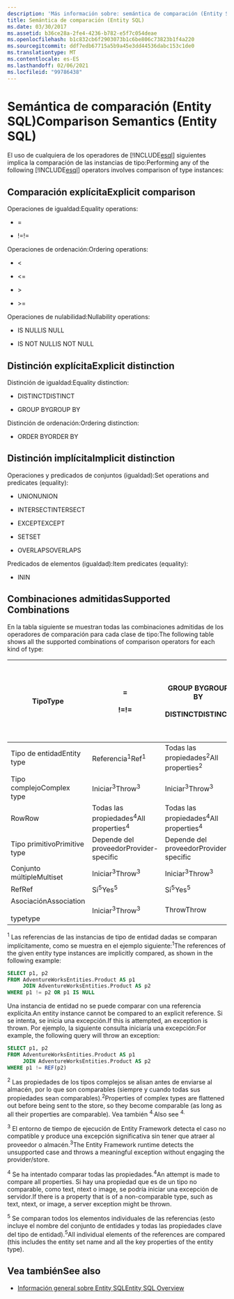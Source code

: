 ```yaml
---
description: 'Más información sobre: semántica de comparación (Entity SQL)'
title: Semántica de comparación (Entity SQL)
ms.date: 03/30/2017
ms.assetid: b36ce28a-2fe4-4236-b782-e5f7c054deae
ms.openlocfilehash: b1c832cb6f2903073b1c6be806c73823b1f4a220
ms.sourcegitcommit: ddf7edb67715a5b9a45e3dd44536dabc153c1de0
ms.translationtype: MT
ms.contentlocale: es-ES
ms.lasthandoff: 02/06/2021
ms.locfileid: "99786438"
---
```

# <a name="comparison-semantics-entity-sql"></a><span data-ttu-id="5c643-103">Semántica de comparación (Entity SQL)</span><span class="sxs-lookup"><span data-stu-id="5c643-103">Comparison Semantics (Entity SQL)</span></span>

<span data-ttu-id="5c643-104">El uso de cualquiera de los operadores de [!INCLUDE[esql](../../../../../../includes/esql-md.md)] siguientes implica la comparación de las instancias de tipo:</span><span class="sxs-lookup"><span data-stu-id="5c643-104">Performing any of the following [!INCLUDE[esql](../../../../../../includes/esql-md.md)] operators involves comparison of type instances:</span></span>  
  
## <a name="explicit-comparison"></a><span data-ttu-id="5c643-105">Comparación explícita</span><span class="sxs-lookup"><span data-stu-id="5c643-105">Explicit comparison</span></span>  

 <span data-ttu-id="5c643-106">Operaciones de igualdad:</span><span class="sxs-lookup"><span data-stu-id="5c643-106">Equality operations:</span></span>  
  
- =  
  
- <span data-ttu-id="5c643-107">!=</span><span class="sxs-lookup"><span data-stu-id="5c643-107">!=</span></span>  
  
 <span data-ttu-id="5c643-108">Operaciones de ordenación:</span><span class="sxs-lookup"><span data-stu-id="5c643-108">Ordering operations:</span></span>  
  
- <  
  
- \<=  
  
- \>  
  
- \>=  
  
 <span data-ttu-id="5c643-109">Operaciones de nulabilidad:</span><span class="sxs-lookup"><span data-stu-id="5c643-109">Nullability operations:</span></span>  
  
- <span data-ttu-id="5c643-110">IS NULL</span><span class="sxs-lookup"><span data-stu-id="5c643-110">IS NULL</span></span>  
  
- <span data-ttu-id="5c643-111">IS NOT NULL</span><span class="sxs-lookup"><span data-stu-id="5c643-111">IS NOT NULL</span></span>  
  
## <a name="explicit-distinction"></a><span data-ttu-id="5c643-112">Distinción explícita</span><span class="sxs-lookup"><span data-stu-id="5c643-112">Explicit distinction</span></span>  

 <span data-ttu-id="5c643-113">Distinción de igualdad:</span><span class="sxs-lookup"><span data-stu-id="5c643-113">Equality distinction:</span></span>  
  
- <span data-ttu-id="5c643-114">DISTINCT</span><span class="sxs-lookup"><span data-stu-id="5c643-114">DISTINCT</span></span>  
  
- <span data-ttu-id="5c643-115">GROUP BY</span><span class="sxs-lookup"><span data-stu-id="5c643-115">GROUP BY</span></span>  
  
 <span data-ttu-id="5c643-116">Distinción de ordenación:</span><span class="sxs-lookup"><span data-stu-id="5c643-116">Ordering distinction:</span></span>  
  
- <span data-ttu-id="5c643-117">ORDER BY</span><span class="sxs-lookup"><span data-stu-id="5c643-117">ORDER BY</span></span>  
  
## <a name="implicit-distinction"></a><span data-ttu-id="5c643-118">Distinción implícita</span><span class="sxs-lookup"><span data-stu-id="5c643-118">Implicit distinction</span></span>  

 <span data-ttu-id="5c643-119">Operaciones y predicados de conjuntos (igualdad):</span><span class="sxs-lookup"><span data-stu-id="5c643-119">Set operations and predicates (equality):</span></span>  
  
- <span data-ttu-id="5c643-120">UNION</span><span class="sxs-lookup"><span data-stu-id="5c643-120">UNION</span></span>  
  
- <span data-ttu-id="5c643-121">INTERSECT</span><span class="sxs-lookup"><span data-stu-id="5c643-121">INTERSECT</span></span>  
  
- <span data-ttu-id="5c643-122">EXCEPT</span><span class="sxs-lookup"><span data-stu-id="5c643-122">EXCEPT</span></span>  
  
- <span data-ttu-id="5c643-123">SET</span><span class="sxs-lookup"><span data-stu-id="5c643-123">SET</span></span>  
  
- <span data-ttu-id="5c643-124">OVERLAPS</span><span class="sxs-lookup"><span data-stu-id="5c643-124">OVERLAPS</span></span>  
  
 <span data-ttu-id="5c643-125">Predicados de elementos (igualdad):</span><span class="sxs-lookup"><span data-stu-id="5c643-125">Item predicates (equality):</span></span>  
  
- <span data-ttu-id="5c643-126">IN</span><span class="sxs-lookup"><span data-stu-id="5c643-126">IN</span></span>  
  
## <a name="supported-combinations"></a><span data-ttu-id="5c643-127">Combinaciones admitidas</span><span class="sxs-lookup"><span data-stu-id="5c643-127">Supported Combinations</span></span>  

 <span data-ttu-id="5c643-128">En la tabla siguiente se muestran todas las combinaciones admitidas de los operadores de comparación para cada clase de tipo:</span><span class="sxs-lookup"><span data-stu-id="5c643-128">The following table shows all the supported combinations of comparison operators for each kind of type:</span></span>  
  
|<span data-ttu-id="5c643-129">**Tipo**</span><span class="sxs-lookup"><span data-stu-id="5c643-129">**Type**</span></span>|**=**<br /><br /> <span data-ttu-id="5c643-130">**!=**</span><span class="sxs-lookup"><span data-stu-id="5c643-130">**!=**</span></span>|<span data-ttu-id="5c643-131">**GROUP BY**</span><span class="sxs-lookup"><span data-stu-id="5c643-131">**GROUP BY**</span></span><br /><br /> <span data-ttu-id="5c643-132">**DISTINCT**</span><span class="sxs-lookup"><span data-stu-id="5c643-132">**DISTINCT**</span></span>|<span data-ttu-id="5c643-133">**UNION**</span><span class="sxs-lookup"><span data-stu-id="5c643-133">**UNION**</span></span><br /><br /> <span data-ttu-id="5c643-134">**INTERSECT**</span><span class="sxs-lookup"><span data-stu-id="5c643-134">**INTERSECT**</span></span><br /><br /> <span data-ttu-id="5c643-135">**EXCEPT**</span><span class="sxs-lookup"><span data-stu-id="5c643-135">**EXCEPT**</span></span><br /><br /> <span data-ttu-id="5c643-136">**SET**</span><span class="sxs-lookup"><span data-stu-id="5c643-136">**SET**</span></span><br /><br /> <span data-ttu-id="5c643-137">**OVERLAPS**</span><span class="sxs-lookup"><span data-stu-id="5c643-137">**OVERLAPS**</span></span>|<span data-ttu-id="5c643-138">**IN**</span><span class="sxs-lookup"><span data-stu-id="5c643-138">**IN**</span></span>|<span data-ttu-id="5c643-139">**<   <=**</span><span class="sxs-lookup"><span data-stu-id="5c643-139">**<   <=**</span></span><br /><br /> <span data-ttu-id="5c643-140">**>   >=**</span><span class="sxs-lookup"><span data-stu-id="5c643-140">**>   >=**</span></span>|<span data-ttu-id="5c643-141">**ORDER BY**</span><span class="sxs-lookup"><span data-stu-id="5c643-141">**ORDER BY**</span></span>|<span data-ttu-id="5c643-142">**IS NULL**</span><span class="sxs-lookup"><span data-stu-id="5c643-142">**IS NULL**</span></span><br /><br /> <span data-ttu-id="5c643-143">**NO ES NULL**</span><span class="sxs-lookup"><span data-stu-id="5c643-143">**IS NOT NULL**</span></span>|  
|-|-|-|-|-|-|-|-|  
|<span data-ttu-id="5c643-144">Tipo de entidad</span><span class="sxs-lookup"><span data-stu-id="5c643-144">Entity type</span></span>|<span data-ttu-id="5c643-145">Referencia<sup>1</sup></span><span class="sxs-lookup"><span data-stu-id="5c643-145">Ref<sup>1</sup></span></span>|<span data-ttu-id="5c643-146">Todas las propiedades<sup>2</sup></span><span class="sxs-lookup"><span data-stu-id="5c643-146">All properties<sup>2</sup></span></span>|<span data-ttu-id="5c643-147">Todas las propiedades<sup>2</sup></span><span class="sxs-lookup"><span data-stu-id="5c643-147">All properties<sup>2</sup></span></span>|<span data-ttu-id="5c643-148">Todas las propiedades<sup>2</sup></span><span class="sxs-lookup"><span data-stu-id="5c643-148">All properties<sup>2</sup></span></span>|<span data-ttu-id="5c643-149">Iniciar<sup>3</sup></span><span class="sxs-lookup"><span data-stu-id="5c643-149">Throw<sup>3</sup></span></span>|<span data-ttu-id="5c643-150">Iniciar<sup>3</sup></span><span class="sxs-lookup"><span data-stu-id="5c643-150">Throw<sup>3</sup></span></span>|<span data-ttu-id="5c643-151">Referencia<sup>1</sup></span><span class="sxs-lookup"><span data-stu-id="5c643-151">Ref<sup>1</sup></span></span>|  
|<span data-ttu-id="5c643-152">Tipo complejo</span><span class="sxs-lookup"><span data-stu-id="5c643-152">Complex type</span></span>|<span data-ttu-id="5c643-153">Iniciar<sup>3</sup></span><span class="sxs-lookup"><span data-stu-id="5c643-153">Throw<sup>3</sup></span></span>|<span data-ttu-id="5c643-154">Iniciar<sup>3</sup></span><span class="sxs-lookup"><span data-stu-id="5c643-154">Throw<sup>3</sup></span></span>|<span data-ttu-id="5c643-155">Iniciar<sup>3</sup></span><span class="sxs-lookup"><span data-stu-id="5c643-155">Throw<sup>3</sup></span></span>|<span data-ttu-id="5c643-156">Iniciar<sup>3</sup></span><span class="sxs-lookup"><span data-stu-id="5c643-156">Throw<sup>3</sup></span></span>|<span data-ttu-id="5c643-157">Iniciar<sup>3</sup></span><span class="sxs-lookup"><span data-stu-id="5c643-157">Throw<sup>3</sup></span></span>|<span data-ttu-id="5c643-158">Iniciar<sup>3</sup></span><span class="sxs-lookup"><span data-stu-id="5c643-158">Throw<sup>3</sup></span></span>|<span data-ttu-id="5c643-159">Iniciar<sup>3</sup></span><span class="sxs-lookup"><span data-stu-id="5c643-159">Throw<sup>3</sup></span></span>|  
|<span data-ttu-id="5c643-160">Row</span><span class="sxs-lookup"><span data-stu-id="5c643-160">Row</span></span>|<span data-ttu-id="5c643-161">Todas las propiedades<sup>4</sup></span><span class="sxs-lookup"><span data-stu-id="5c643-161">All properties<sup>4</sup></span></span>|<span data-ttu-id="5c643-162">Todas las propiedades<sup>4</sup></span><span class="sxs-lookup"><span data-stu-id="5c643-162">All properties<sup>4</sup></span></span>|<span data-ttu-id="5c643-163">Todas las propiedades<sup>4</sup></span><span class="sxs-lookup"><span data-stu-id="5c643-163">All properties<sup>4</sup></span></span>|<span data-ttu-id="5c643-164">Iniciar<sup>3</sup></span><span class="sxs-lookup"><span data-stu-id="5c643-164">Throw<sup>3</sup></span></span>|<span data-ttu-id="5c643-165">Iniciar<sup>3</sup></span><span class="sxs-lookup"><span data-stu-id="5c643-165">Throw<sup>3</sup></span></span>|<span data-ttu-id="5c643-166">Todas las propiedades<sup>4</sup></span><span class="sxs-lookup"><span data-stu-id="5c643-166">All properties<sup>4</sup></span></span>|<span data-ttu-id="5c643-167">Iniciar<sup>3</sup></span><span class="sxs-lookup"><span data-stu-id="5c643-167">Throw<sup>3</sup></span></span>|  
|<span data-ttu-id="5c643-168">Tipo primitivo</span><span class="sxs-lookup"><span data-stu-id="5c643-168">Primitive type</span></span>|<span data-ttu-id="5c643-169">Depende del proveedor</span><span class="sxs-lookup"><span data-stu-id="5c643-169">Provider-specific</span></span>|<span data-ttu-id="5c643-170">Depende del proveedor</span><span class="sxs-lookup"><span data-stu-id="5c643-170">Provider-specific</span></span>|<span data-ttu-id="5c643-171">Depende del proveedor</span><span class="sxs-lookup"><span data-stu-id="5c643-171">Provider-specific</span></span>|<span data-ttu-id="5c643-172">Depende del proveedor</span><span class="sxs-lookup"><span data-stu-id="5c643-172">Provider-specific</span></span>|<span data-ttu-id="5c643-173">Depende del proveedor</span><span class="sxs-lookup"><span data-stu-id="5c643-173">Provider-specific</span></span>|<span data-ttu-id="5c643-174">Depende del proveedor</span><span class="sxs-lookup"><span data-stu-id="5c643-174">Provider-specific</span></span>|<span data-ttu-id="5c643-175">Depende del proveedor</span><span class="sxs-lookup"><span data-stu-id="5c643-175">Provider-specific</span></span>|  
|<span data-ttu-id="5c643-176">Conjunto múltiple</span><span class="sxs-lookup"><span data-stu-id="5c643-176">Multiset</span></span>|<span data-ttu-id="5c643-177">Iniciar<sup>3</sup></span><span class="sxs-lookup"><span data-stu-id="5c643-177">Throw<sup>3</sup></span></span>|<span data-ttu-id="5c643-178">Iniciar<sup>3</sup></span><span class="sxs-lookup"><span data-stu-id="5c643-178">Throw<sup>3</sup></span></span>|<span data-ttu-id="5c643-179">Iniciar<sup>3</sup></span><span class="sxs-lookup"><span data-stu-id="5c643-179">Throw<sup>3</sup></span></span>|<span data-ttu-id="5c643-180">Iniciar<sup>3</sup></span><span class="sxs-lookup"><span data-stu-id="5c643-180">Throw<sup>3</sup></span></span>|<span data-ttu-id="5c643-181">Iniciar<sup>3</sup></span><span class="sxs-lookup"><span data-stu-id="5c643-181">Throw<sup>3</sup></span></span>|<span data-ttu-id="5c643-182">Iniciar<sup>3</sup></span><span class="sxs-lookup"><span data-stu-id="5c643-182">Throw<sup>3</sup></span></span>|<span data-ttu-id="5c643-183">Iniciar<sup>3</sup></span><span class="sxs-lookup"><span data-stu-id="5c643-183">Throw<sup>3</sup></span></span>|  
|<span data-ttu-id="5c643-184">Ref</span><span class="sxs-lookup"><span data-stu-id="5c643-184">Ref</span></span>|<span data-ttu-id="5c643-185">Sí<sup>5</sup></span><span class="sxs-lookup"><span data-stu-id="5c643-185">Yes<sup>5</sup></span></span>|<span data-ttu-id="5c643-186">Sí<sup>5</sup></span><span class="sxs-lookup"><span data-stu-id="5c643-186">Yes<sup>5</sup></span></span>|<span data-ttu-id="5c643-187">Sí<sup>5</sup></span><span class="sxs-lookup"><span data-stu-id="5c643-187">Yes<sup>5</sup></span></span>|<span data-ttu-id="5c643-188">Sí<sup>5</sup></span><span class="sxs-lookup"><span data-stu-id="5c643-188">Yes<sup>5</sup></span></span>|<span data-ttu-id="5c643-189">Throw</span><span class="sxs-lookup"><span data-stu-id="5c643-189">Throw</span></span>|<span data-ttu-id="5c643-190">Throw</span><span class="sxs-lookup"><span data-stu-id="5c643-190">Throw</span></span>|<span data-ttu-id="5c643-191">Sí<sup>5</sup></span><span class="sxs-lookup"><span data-stu-id="5c643-191">Yes<sup>5</sup></span></span>|  
|<span data-ttu-id="5c643-192">Asociación</span><span class="sxs-lookup"><span data-stu-id="5c643-192">Association</span></span><br /><br /> <span data-ttu-id="5c643-193">type</span><span class="sxs-lookup"><span data-stu-id="5c643-193">type</span></span>|<span data-ttu-id="5c643-194">Iniciar<sup>3</sup></span><span class="sxs-lookup"><span data-stu-id="5c643-194">Throw<sup>3</sup></span></span>|<span data-ttu-id="5c643-195">Throw</span><span class="sxs-lookup"><span data-stu-id="5c643-195">Throw</span></span>|<span data-ttu-id="5c643-196">Throw</span><span class="sxs-lookup"><span data-stu-id="5c643-196">Throw</span></span>|<span data-ttu-id="5c643-197">Throw</span><span class="sxs-lookup"><span data-stu-id="5c643-197">Throw</span></span>|<span data-ttu-id="5c643-198">Iniciar<sup>3</sup></span><span class="sxs-lookup"><span data-stu-id="5c643-198">Throw<sup>3</sup></span></span>|<span data-ttu-id="5c643-199">Iniciar<sup>3</sup></span><span class="sxs-lookup"><span data-stu-id="5c643-199">Throw<sup>3</sup></span></span>|<span data-ttu-id="5c643-200">Iniciar<sup>3</sup></span><span class="sxs-lookup"><span data-stu-id="5c643-200">Throw<sup>3</sup></span></span>|  
  
 <span data-ttu-id="5c643-201"><sup>1</sup> Las referencias de las instancias de tipo de entidad dadas se comparan implícitamente, como se muestra en el ejemplo siguiente:</span><span class="sxs-lookup"><span data-stu-id="5c643-201"><sup>1</sup>The references of the given entity type instances are implicitly compared, as shown in the following example:</span></span>  
  
```sql  
SELECT p1, p2
FROM AdventureWorksEntities.Product AS p1
     JOIN AdventureWorksEntities.Product AS p2
WHERE p1 != p2 OR p1 IS NULL  
```  
  
 <span data-ttu-id="5c643-202">Una instancia de entidad no se puede comparar con una referencia explícita.</span><span class="sxs-lookup"><span data-stu-id="5c643-202">An entity instance cannot be compared to an explicit reference.</span></span> <span data-ttu-id="5c643-203">Si se intenta, se inicia una excepción.</span><span class="sxs-lookup"><span data-stu-id="5c643-203">If this is attempted, an exception is thrown.</span></span> <span data-ttu-id="5c643-204">Por ejemplo, la siguiente consulta iniciaría una excepción:</span><span class="sxs-lookup"><span data-stu-id="5c643-204">For example, the following query will throw an exception:</span></span>  
  
```sql  
SELECT p1, p2
FROM AdventureWorksEntities.Product AS p1
     JOIN AdventureWorksEntities.Product AS p2
WHERE p1 != REF(p2)  
```  
  
 <span data-ttu-id="5c643-205"><sup>2</sup> Las propiedades de los tipos complejos se alisan antes de enviarse al almacén, por lo que son comparables (siempre y cuando todas sus propiedades sean comparables).</span><span class="sxs-lookup"><span data-stu-id="5c643-205"><sup>2</sup>Properties of complex types are flattened out before being sent to the store, so they become comparable (as long as all their properties are comparable).</span></span> <span data-ttu-id="5c643-206">Vea también <sup>4.</sup></span><span class="sxs-lookup"><span data-stu-id="5c643-206">Also see <sup>4.</sup></span></span>  
  
 <span data-ttu-id="5c643-207"><sup>3</sup> El entorno de tiempo de ejecución de Entity Framework detecta el caso no compatible y produce una excepción significativa sin tener que atraer al proveedor o almacén.</span><span class="sxs-lookup"><span data-stu-id="5c643-207"><sup>3</sup>The Entity Framework runtime detects the unsupported case and throws a meaningful exception without engaging the provider/store.</span></span>  
  
 <span data-ttu-id="5c643-208"><sup>4</sup> Se ha intentado comparar todas las propiedades.</span><span class="sxs-lookup"><span data-stu-id="5c643-208"><sup>4</sup>An attempt is made to compare all properties.</span></span> <span data-ttu-id="5c643-209">Si hay una propiedad que es de un tipo no comparable, como text, ntext o image, se podría iniciar una excepción de servidor.</span><span class="sxs-lookup"><span data-stu-id="5c643-209">If there is a property that is of a non-comparable type, such as text, ntext, or image, a server exception might be thrown.</span></span>  
  
 <span data-ttu-id="5c643-210"><sup>5</sup> Se comparan todos los elementos individuales de las referencias (esto incluye el nombre del conjunto de entidades y todas las propiedades clave del tipo de entidad).</span><span class="sxs-lookup"><span data-stu-id="5c643-210"><sup>5</sup>All individual elements of the references are compared (this includes the entity set name and all the key properties of the entity type).</span></span>  
  
## <a name="see-also"></a><span data-ttu-id="5c643-211">Vea también</span><span class="sxs-lookup"><span data-stu-id="5c643-211">See also</span></span>

- [<span data-ttu-id="5c643-212">Información general sobre Entity SQL</span><span class="sxs-lookup"><span data-stu-id="5c643-212">Entity SQL Overview</span></span>](entity-sql-overview.md)
